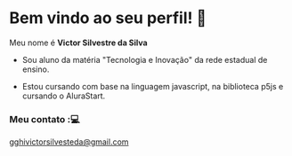 # Bem vindo ao seu perfil! 👋

Meu nome é **Victor Silvestre da Silva**
* Sou aluno da matéria "Tecnologia e Inovação" da rede estadual de ensino.

* Estou cursando com base na linguagem javascript, na biblioteca p5js e cursando o AluraStart.

### Meu contato :💻

gghivictorsilvesteda@gmail.com
